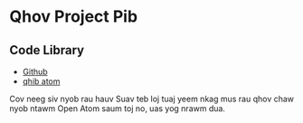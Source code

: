 # Qhov Project Pib

## Code Library

* [Github](https://github.com/3TiSite)
* [qhib atom](https://atomgit.com/orgs/3ti)

Cov neeg siv nyob rau hauv Suav teb loj tuaj yeem nkag mus rau qhov chaw nyob ntawm Open Atom saum toj no, uas yog nrawm dua.
